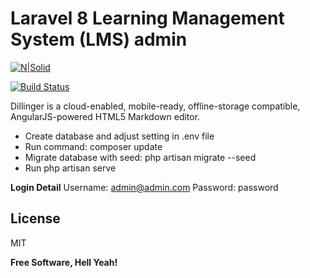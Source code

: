 # Laravel 8 Learning Management System (LMS) admin 

[![N|Solid](https://cldup.com/dTxpPi9lDf.thumb.png)](https://nodesource.com/products/nsolid)

[![Build Status](https://travis-ci.org/joemccann/dillinger.svg?branch=master)](https://travis-ci.org/joemccann/dillinger)

Dillinger is a cloud-enabled, mobile-ready, offline-storage compatible,
AngularJS-powered HTML5 Markdown editor.

- Create database and adjust setting in .env file
- Run command: composer update
- Migrate database with seed: php artisan migrate --seed
- Run php artisan serve 
 
**Login Detail**
Username: admin@admin.com
Password: password

## License

MIT

**Free Software, Hell Yeah!**
